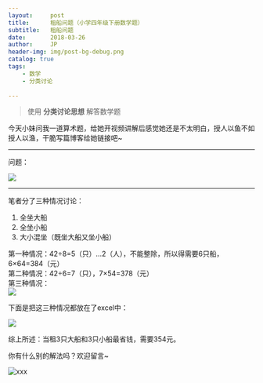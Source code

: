 ```yaml
---
layout:     post
title:      租船问题（小学四年级下册数学题）
subtitle:   租船问题
date:       2018-03-26
author:     JP
header-img: img/post-bg-debug.png
catalog: true
tags:
    - 数学
    - 分类讨论
    
---
```


> 使用 **分类讨论思想** 解答数学题

今天小妹问我一道算术题，给她开视频讲解后感觉她还是不太明白，授人以鱼不如授人以渔，干脆写篇博客给她链接吧~<br>

---

问题：

![](http://peng-image.oss-cn-beijing.aliyuncs.com/18-4-1/21258843.jpg)

---

笔者分了三种情况讨论：<br>
1. 全坐大船<br>
2. 全坐小船<br>
3. 大小混坐（既坐大船又坐小船）<br>

第一种情况：42÷8=5（只）...2（人），不能整除，所以得需要6只船，6×64=384（元）<br>
第二种情况：42÷6=7（只），7×54=378（元）<br>
第三种情况：<br>
![](http://peng-image.oss-cn-beijing.aliyuncs.com/18-4-1/99732658.jpg) 

下面是把这三种情况都放在了excel中：<br>

![](http://peng-image.oss-cn-beijing.aliyuncs.com/18-4-1/77523517.jpg)

综上所述：当租3只大船和3只小船最省钱，需要354元。<br>


你有什么别的解法吗？欢迎留言~

![xxx](http://img07.tooopen.com/images/20170316/tooopen_sy_201956178977.jpg)
